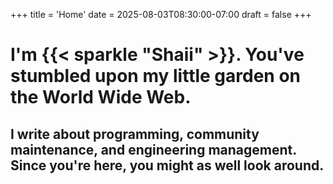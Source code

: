 +++
title = 'Home'
date = 2025-08-03T08:30:00-07:00
draft = false
+++

# I'm {{< sparkle "Shaii" >}}. You've stumbled upon my little garden on the World Wide Web.

## I write about programming, community maintenance, and engineering management. Since you're here, you might as well look around.
